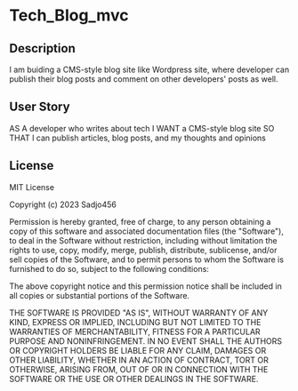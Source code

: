 # Tech_Blog_mvc

## Description

I am buiding a CMS-style blog site like Wordpress site, where developer can publish their blog posts and comment on other developers' posts as well.

## User Story


AS A developer who writes about tech
I WANT a CMS-style blog site
SO THAT I can publish articles, blog posts, and my thoughts and opinions

## License

MIT License

Copyright (c) 2023 Sadjo456

Permission is hereby granted, free of charge, to any person obtaining a copy
of this software and associated documentation files (the "Software"), to deal
in the Software without restriction, including without limitation the rights
to use, copy, modify, merge, publish, distribute, sublicense, and/or sell
copies of the Software, and to permit persons to whom the Software is
furnished to do so, subject to the following conditions:

The above copyright notice and this permission notice shall be included in all
copies or substantial portions of the Software.

THE SOFTWARE IS PROVIDED "AS IS", WITHOUT WARRANTY OF ANY KIND, EXPRESS OR
IMPLIED, INCLUDING BUT NOT LIMITED TO THE WARRANTIES OF MERCHANTABILITY,
FITNESS FOR A PARTICULAR PURPOSE AND NONINFRINGEMENT. IN NO EVENT SHALL THE
AUTHORS OR COPYRIGHT HOLDERS BE LIABLE FOR ANY CLAIM, DAMAGES OR OTHER
LIABILITY, WHETHER IN AN ACTION OF CONTRACT, TORT OR OTHERWISE, ARISING FROM,
OUT OF OR IN CONNECTION WITH THE SOFTWARE OR THE USE OR OTHER DEALINGS IN THE
SOFTWARE.
